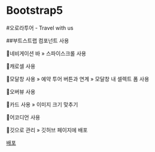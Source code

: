 # Bootstrap5

#오로라투어 - Travel with us

##부트스트랩 컴포넌트 사용

📌네비게이션 바
» 스파이스크롤 사용

📌캐로셀 사용

📌모달창 사용
» 예약 투어 버튼과 연계
» 모달창 내 셀렉트 폼 사용

📌오버뷰 사용

📌카드 사용
» 이미지 크기 맞추기

📌어코디언 사용

📌깃으로 관리
» 깃허브 페이지에 배포

[배포](https://soneun.github.io/BS5-Tour/)
